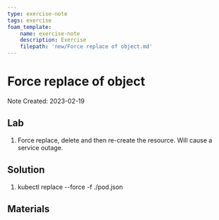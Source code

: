 ```yaml
---
type: exercise-note
tags: exercise
foam_template:
    name: exercise-note
    description: Exercise
    filepath: 'new/Force replace of object.md'
---
```

# Force replace of object
Note Created: 2023-02-19

## Lab 

1. Force replace, delete and then re-create the resource. Will cause a service outage.

## Solution

1. kubectl replace --force -f ./pod.json

## Materials